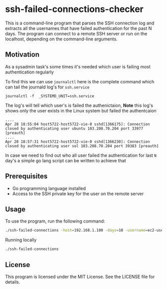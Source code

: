 # ssh-failed-connections-checker

This is a command-line program that parses the SSH connection log and extracts all the usernames that have failed authentication for the past N days. The program can connect to a remote SSH server or run on the localhost, depending on the command-line arguments.

## Motivation

As a sysadmin task's some times it's needed which user is failing most authentication regularly

To find this we can use  `journalctl` here is the complete command which can tail the journald log's for `ssh.service`

`journalctl -f  _SYSTEMD_UNIT=ssh.service`

The log's will tell which user's is failed the authenictaion, **Note** this log's shows only the user exists in the Linux system but failed the authentcaion
```
....
Apr 28 18:55:04 host5722-host5722-vie-0 sshd[1366175]: Connection closed by authenticating user ubuntu 103.208.70.204 port 33977 [preauth]
....
Apr 28 18:57:31 host5722-host5722-vie-0 sshd[1366230]: Connection closed by authenticating user sol 103.208.70.204 port 39383 [preauth]
```

In case we need to find out who all user failed the authentication for last `N` day's a simple go lang script can be written to achieve that

## Prerequisites

- Go programming language installed  
- Access to the SSH private key for the user on the remote server

## Usage
To use the program, run the following command:

```bash
./ssh-failed-connections -host=192.168.1.100 -days=10 -username=ec2-user
```

Running locally 
```bash
./ssh-failed-connections 
```



## License

This program is licensed under the MIT License. See the LICENSE file for details.